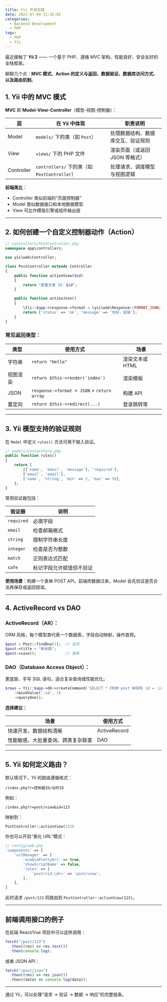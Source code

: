 ```yaml
---
title: Yii 开发实践
date: 2022-07-09 21:35:03
categories:
  - Backend Development
  - PHP
tags:
  - PHP
  - Yii
---
```


最近接触了 **Yii 2** —— 一个基于 PHP、遵循 MVC 架构、性能良好、安全友好的全栈框架。

聊聊几个点：**MVC 模式、Action 的定义与返回、数据验证、数据库访问方式、以及路由机制**。

## 1. Yii 中的 MVC 模式

**MVC** 即 **Model-View-Controller**（模型-视图-控制器）：

| 层         | 在 Yii 中体现                                | 职责说明                           |
| ---------- | -------------------------------------------- | ---------------------------------- |
| Model      | `models/` 下的类（如 `Post`）                | 处理数据结构、数据库交互、验证规则 |
| View       | `views/` 下的 PHP 文件                       | 渲染页面（或返回 JSON 等格式）     |
| Controller | `controllers/` 下的类（如 `PostController`） | 处理请求、调度模型与视图逻辑       |

**前端类比**：

- Controller 类似前端的“页面控制器”
- Model 类似数据接口和本地数据模型
- View 可比作模版引擎或组件输出层

---

## 2. 如何创建一个自定义控制器动作（Action）

```php
// controllers/PostController.php
namespace app\controllers;

use yii\web\Controller;

class PostController extends Controller
{
    public function actionView($id)
    {
        return "查看文章 ID：$id";
    }

    public function actionJson()
    {
        \Yii::$app->response->format = \yii\web\Response::FORMAT_JSON;
        return ['status' => 'ok', 'message' => '你好，前端'];
    }
}
```

### 常见返回类型：

| 类型     | 使用方式                                   | 场景            |
| -------- | ------------------------------------------ | --------------- |
| 字符串   | `return "Hello"`                           | 渲染文本或 HTML |
| 视图渲染 | `return $this->render('index')`            | 渲染模板        |
| JSON     | `response->format = JSON` + `return array` | 构建 API        |
| 重定向   | `return $this->redirect(...)`              | 登录跳转等      |

---

## 3. Yii 模型支持的验证规则

在 `Model` 中定义 `rules()` 方法可用于输入验证。

```php
// models/ContactForm.php
public function rules()
{
    return [
        [['name', 'email', 'message'], 'required'],
        ['email', 'email'],
        ['name', 'string', 'min' => 2, 'max' => 50],
    ];
}
```

常用验证器包括：

| 验证器     | 说明                     |
| ---------- | ------------------------ |
| `required` | 必填字段                 |
| `email`    | 检查邮箱格式             |
| `string`   | 限制字符串长度           |
| `integer`  | 检查是否为整数           |
| `match`    | 正则表达式匹配           |
| `safe`     | 标记字段允许赋值但不验证 |

**使用场景**：构建一个表单 POST API，前端传数据过来，Model 会先验证是否合法再保存或返回错误。

---

## 4. ActiveRecord vs DAO

### ActiveRecord（AR）：

ORM 风格，每个模型类代表一个数据表，字段自动映射，操作直观。

```php
$post = Post::findOne(1);  // 查找
$post->title = "新标题";
$post->save();             // 更新
```

### DAO（Database Access Object）：

更底层、手写 SQL 语句，适合复杂查询或性能优化。

```php
$rows = Yii::$app->db->createCommand('SELECT * FROM post WHERE id = :id')
    ->bindValue(':id', 1)
    ->queryOne();
```

**选择建议：**

| 场景                               | 使用方式     |
| ---------------------------------- | ------------ |
| 快速开发，数据结构清晰             | ActiveRecord |
| 性能敏感、大批量查询、跨表复杂联查 | DAO          |

---

## 5. Yii 如何定义路由？

默认情况下，Yii 的路由遵循格式：

```
/index.php?r=控制器ID/动作ID
```

例如：

```
/index.php?r=post/view&id=123
```

映射到：

```php
PostController::actionView(123)
```

你也可以开启“美化 URL”模式：

```php
// config/web.php
'components' => [
    'urlManager' => [
        'enablePrettyUrl' => true,
        'showScriptName' => false,
        'rules' => [
            'post/<id:\d+>' => 'post/view',
        ],
    ],
]
```

此时请求 `/post/123` 将路由到 `PostController::actionView(123)`。

---

## 前端调用接口的例子

在前端 React/Vue 项目中可以这样调用：

```js
fetch("/post/123")
  .then((res) => res.text())
  .then(console.log);
```

或者 JSON API：

```js
fetch("/post/json")
  .then((res) => res.json())
  .then((data) => console.log(data));
```

---

通过 Yii，可以处理“请求 → 验证 → 数据 → 响应”的完整链条。
